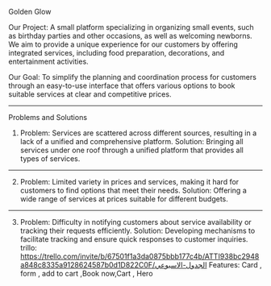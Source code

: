 
Golden Glow

Our Project:
A small platform specializing in organizing small events, such as birthday parties and other occasions, as well as welcoming newborns. We aim to provide a unique experience for our customers by offering integrated services, including food preparation, decorations, and entertainment activities.

Our Goal:
To simplify the planning and coordination process for customers through an easy-to-use interface that offers various options to book suitable services at clear and competitive prices.


---

Problems and Solutions

1. Problem:
Services are scattered across different sources, resulting in a lack of a unified and comprehensive platform.
Solution:
Bringing all services under one roof through a unified platform that provides all types of services.


---

2. Problem:
Limited variety in prices and services, making it hard for customers to find options that meet their needs.
Solution:
Offering a wide range of services at prices suitable for different budgets.


---

3. Problem:
Difficulty in notifying customers about service availability or tracking their requests efficiently.
Solution:
Developing mechanisms to facilitate tracking and ensure quick responses to customer inquiries.
trillo:
https://trello.com/invite/b/67501f1a3da0875bbb177c4b/ATTI938bc2948a848c8335a9128624587b0d1D822C0F/الجدول-الاسبوعي
Features:
Card , form , add to cart ,Book now,Cart , Hero 
